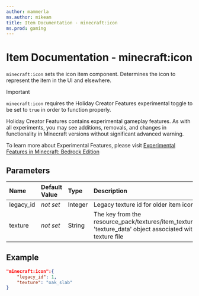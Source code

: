 ```yaml
---
author: mammerla
ms.author: mikeam
title: Item Documentation - minecraft:icon
ms.prod: gaming
---
```


# Item Documentation - minecraft:icon

`minecraft:icon` sets the icon item component. Determines the icon to represent the item in the UI and elsewhere.

>[!IMPORTANT]
> `minecraft:icon` requires the Holiday Creator Features experimental toggle to be set to `true` in order to function properly.
>
>Holiday Creator Features contains experimental gameplay features. As with all experiments, you may see additions, removals, and changes in functionality in Minecraft versions without significant advanced warning.
>
>To learn more about Experimental Features, please visit [Experimental Features in Minecraft: Bedrock Edition](../../../../../Documents/ExperimentalFeaturesToggle.md)

## Parameters

|Name |Default Value  |Type  |Description  |
|:----------|:----------|:----------|:----------|
|legacy_id| *not set*| Integer| Legacy texture id for older item icons|
|texture| *not set*| String| The key from the resource_pack/textures/item_texture.json 'texture_data' object associated with the texture file|

## Example

```json
"minecraft:icon":{
    "legacy_id": 1,
    "texture": "oak_slab"
}
```
